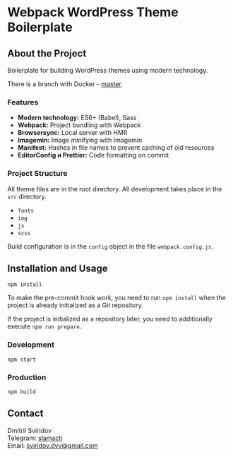 # Webpack WordPress Theme Boilerplate

## About the Project

Boilerplate for building WordPress themes using modern technology.

There is a branch with Docker - [master](https://github.com/slamach/webpack-wordpress-boilerplate/tree/master).

### Features

- **Modern technology:** ES6+ (Babel), Sass
- **Webpack:** Project bundling with Webpack
- **Browsersync:** Local server with HMR
- **Imagemin:** Image minifying with Imagemin
- **Manifest:** Hashes in file names to prevent caching of old resources
- **EditorConfig и Prettier:** Code formatting on commit

### Project Structure

All theme files are in the root directory.
All development takes place in the `src` directory.

- `fonts`
- `img`
- `js`
- `scss`

Build configuration is in the `config` object in the file `webpack.config.js`.

## Installation and Usage

```
npm install
```

To make the pre-commit hook work, you need to run `npm install` when the project is already initialized as a Git repository.

If the project is initialized as a repository later, you need to additionally execute `npm run prepare`.

### Development

```
npm start
```

### Production

```
npm build
```

## Contact

Dmitrii Sviridov  
Telegram: [slamach](https://t.me/slamach)  
Email: sviridov.dvv@gmail.com
